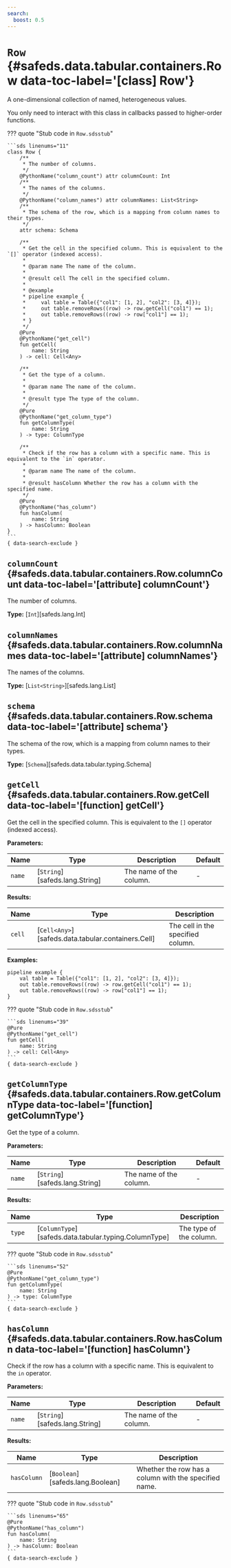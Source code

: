 ```yaml
---
search:
  boost: 0.5
---
```


[//]: # (DO NOT EDIT THIS FILE DIRECTLY. Instead, edit the corresponding stub file and execute `npm run docs:api`.)

# <code class="doc-symbol doc-symbol-class"></code> `Row` {#safeds.data.tabular.containers.Row data-toc-label='[class] Row'}

A one-dimensional collection of named, heterogeneous values.

You only need to interact with this class in callbacks passed to higher-order functions.

??? quote "Stub code in `Row.sdsstub`"

    ```sds linenums="11"
    class Row {
        /**
         * The number of columns.
         */
        @PythonName("column_count") attr columnCount: Int
        /**
         * The names of the columns.
         */
        @PythonName("column_names") attr columnNames: List<String>
        /**
         * The schema of the row, which is a mapping from column names to their types.
         */
        attr schema: Schema

        /**
         * Get the cell in the specified column. This is equivalent to the `[]` operator (indexed access).
         *
         * @param name The name of the column.
         *
         * @result cell The cell in the specified column.
         *
         * @example
         * pipeline example {
         *     val table = Table({"col1": [1, 2], "col2": [3, 4]});
         *     out table.removeRows((row) -> row.getCell("col1") == 1);
         *     out table.removeRows((row) -> row["col1"] == 1);
         * }
         */
        @Pure
        @PythonName("get_cell")
        fun getCell(
            name: String
        ) -> cell: Cell<Any>

        /**
         * Get the type of a column.
         *
         * @param name The name of the column.
         *
         * @result type The type of the column.
         */
        @Pure
        @PythonName("get_column_type")
        fun getColumnType(
            name: String
        ) -> type: ColumnType

        /**
         * Check if the row has a column with a specific name. This is equivalent to the `in` operator.
         *
         * @param name The name of the column.
         *
         * @result hasColumn Whether the row has a column with the specified name.
         */
        @Pure
        @PythonName("has_column")
        fun hasColumn(
            name: String
        ) -> hasColumn: Boolean
    }
    ```
    { data-search-exclude }

## <code class="doc-symbol doc-symbol-attribute"></code> `columnCount` {#safeds.data.tabular.containers.Row.columnCount data-toc-label='[attribute] columnCount'}

The number of columns.

**Type:** [`Int`][safeds.lang.Int]

## <code class="doc-symbol doc-symbol-attribute"></code> `columnNames` {#safeds.data.tabular.containers.Row.columnNames data-toc-label='[attribute] columnNames'}

The names of the columns.

**Type:** [`List<String>`][safeds.lang.List]

## <code class="doc-symbol doc-symbol-attribute"></code> `schema` {#safeds.data.tabular.containers.Row.schema data-toc-label='[attribute] schema'}

The schema of the row, which is a mapping from column names to their types.

**Type:** [`Schema`][safeds.data.tabular.typing.Schema]

## <code class="doc-symbol doc-symbol-function"></code> `getCell` {#safeds.data.tabular.containers.Row.getCell data-toc-label='[function] getCell'}

Get the cell in the specified column. This is equivalent to the `[]` operator (indexed access).

**Parameters:**

| Name | Type | Description | Default |
|------|------|-------------|---------|
| `name` | [`String`][safeds.lang.String] | The name of the column. | - |

**Results:**

| Name | Type | Description |
|------|------|-------------|
| `cell` | [`Cell<Any>`][safeds.data.tabular.containers.Cell] | The cell in the specified column. |

**Examples:**

```sds hl_lines="3"
pipeline example {
    val table = Table({"col1": [1, 2], "col2": [3, 4]});
    out table.removeRows((row) -> row.getCell("col1") == 1);
    out table.removeRows((row) -> row["col1"] == 1);
}
```

??? quote "Stub code in `Row.sdsstub`"

    ```sds linenums="39"
    @Pure
    @PythonName("get_cell")
    fun getCell(
        name: String
    ) -> cell: Cell<Any>
    ```
    { data-search-exclude }

## <code class="doc-symbol doc-symbol-function"></code> `getColumnType` {#safeds.data.tabular.containers.Row.getColumnType data-toc-label='[function] getColumnType'}

Get the type of a column.

**Parameters:**

| Name | Type | Description | Default |
|------|------|-------------|---------|
| `name` | [`String`][safeds.lang.String] | The name of the column. | - |

**Results:**

| Name | Type | Description |
|------|------|-------------|
| `type` | [`ColumnType`][safeds.data.tabular.typing.ColumnType] | The type of the column. |

??? quote "Stub code in `Row.sdsstub`"

    ```sds linenums="52"
    @Pure
    @PythonName("get_column_type")
    fun getColumnType(
        name: String
    ) -> type: ColumnType
    ```
    { data-search-exclude }

## <code class="doc-symbol doc-symbol-function"></code> `hasColumn` {#safeds.data.tabular.containers.Row.hasColumn data-toc-label='[function] hasColumn'}

Check if the row has a column with a specific name. This is equivalent to the `in` operator.

**Parameters:**

| Name | Type | Description | Default |
|------|------|-------------|---------|
| `name` | [`String`][safeds.lang.String] | The name of the column. | - |

**Results:**

| Name | Type | Description |
|------|------|-------------|
| `hasColumn` | [`Boolean`][safeds.lang.Boolean] | Whether the row has a column with the specified name. |

??? quote "Stub code in `Row.sdsstub`"

    ```sds linenums="65"
    @Pure
    @PythonName("has_column")
    fun hasColumn(
        name: String
    ) -> hasColumn: Boolean
    ```
    { data-search-exclude }
